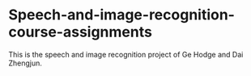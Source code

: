 # Speech-and-image-recognition-course-assignments
This is the speech and image recognition project of Ge Hodge and Dai Zhengjun.
